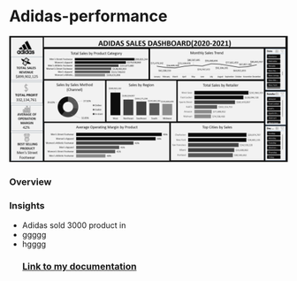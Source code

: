# Adidas-performance

![Dashboard](https://github.com/favy-codez/Adidas-performance/blob/main/Dashboard.png)
### Overview 
### Insights 
- Adidas sold 3000 product in
- ggggg
- hgggg
  ### [Link to my documentation](https://medium.com/@ezeliorafavour/vendys-sales-performance-analysis-for-2019-e836cf50372d)
